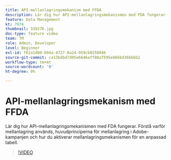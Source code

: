 ```yaml
---
title: API-mellanlagringsmekanism med FFDA
description: Lär dig hur API-mellanlagringsmekanismen med FDA fungerar. Förstå varför mellanlagring används, huvudprinciperna för mellanlagring i Adobe-kampanjen och hur du aktiverar mellanlagringsmekanismen för en anpassad tabell.
feature: Data Management
kt: 7974
thumbnail: 339276.jpg
doc-type: feature video
team: TM
role: Admin, Developer
level: Beginner
exl-id: f61a1d00-694a-4727-8a24-959cb0258046
source-git-commit: ca13bdbd7d95e6646aff88af595e866bd3666bb2
workflow-type: tm+mt
source-wordcount: '0'
ht-degree: 0%

---
```


# API-mellanlagringsmekanism med FFDA

Lär dig hur API-mellanlagringsmekanismen med FDA fungerar. Förstå varför mellanlagring används, huvudprinciperna för mellanlagring i Adobe-kampanjen och hur du aktiverar mellanlagringsmekanismen för en anpassad tabell.

>[!VIDEO](https://video.tv.adobe.com/v/339276?quality=12)
